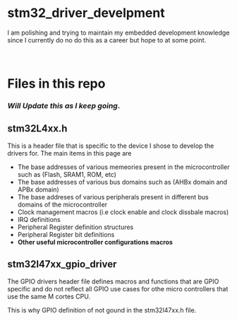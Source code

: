 # stm32_driver_develpment

I am polishing and trying to maintain my embedded development knowledge since I currently do no do this as a career but hope to at some point. <br><br><br>


# Files in this repo 
### ***Will Update this as I keep going***.


## stm32L4xx.h

This is a header file that is specific to the device I shose to develop the drivers for. 
The main items in this page are

- The base addresses of various memeories present in the microcontroller such as (Flash, SRAM1, ROM, etc)
- The base addresses of various bus domains such as (AHBx domain and APBx domain)
- The base addreses of various peripherals present in different bus domains of the microcontroller
- Clock management macros (i.e clock enable and clock dissbale macros)
- IRQ definitions 
- Peripheral Register definition structures 
- Peripheral Register bit definitions 
- **Other useful microcontroller configurations macros** 

## stm32l47xx_gpio_driver
The GPIO drivers header file defines macros and functions that are GPIO specific and do not reflect all GPIO use cases for othe micro controllers that use the same M cortes CPU. 

This is why GPIO definition of not gound in the stm32l47xx.h file. 